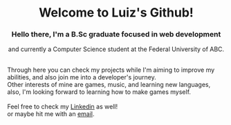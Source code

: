 <h1 align=center>Welcome to Luiz's Github! </h1> 
<h3 align=center>Hello there, I'm a B.Sc graduate focused in web development</h3>
<p align=center>and currently a Computer Science student at the Federal University of ABC.</p>
<br>
Through here you can check my projects while I'm aiming to improve my abilities, and also join me into a developer's journey. <br> Other interests of mine are games, music, and learning new languages, also, I'm looking forward to learning how to make games myself. 
<br><br>
Feel free to check my <a href="https://www.linkedin.com/in/luiznambu/">Linkedin</a> as well! <br>
or maybe hit me with an <a href="mailto:luizpnambu@gmail.com">email</a>.
